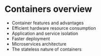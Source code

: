Containers overview
===================

- Container features and advantages
- Efficient hardware resource consumption
- Application and service isolation
- Faster deployment
- Microservices architecture
- The stateless nature of containers
